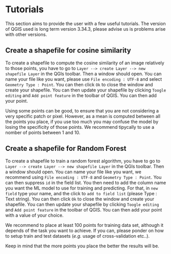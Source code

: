 # Tutorials

This section aims to provide the user with a few useful tutorials. The version of QGIS used is long term version 3.34.3, please 
advise us is problems arise with other versions.

## Create a shapefile for cosine similarity

To create a shapefile to compute the cosine similarity of an image relatively to those points, you have to go to ``Layer --> create Layer --> new shapefile Layer`` in
the QGIs toolbar. Then a window should open. You can name your file like you want, please use ``File encoding : UTF-8`` and select ``Geometry Type : Point``.
You can then click ``Ok`` to close the window and create your shapefile.
You can then update your shapefile by clicking ``Toogle editing`` and ``Add point feature`` in the toolbar of QGIS. 
You can then add your point.

Using some points can be good, to ensure that you are not considering a very specific patch or pixel. However, as a mean is computed between 
all the points you place, if you use too much you may confuse the model by losing the specificity of those points.
We recommend tipycally to use a nomber of points between 1 and 10.





## Create a shapefile for Random Forest 

To create a shapefile to train a random forest algorithm, you have to go to ``Layer --> create Layer --> new shapefile Layer`` in
the QGIs toolbar. Then a window should open. You can name your file like you want, we recommend using ``File encoding : UTF-8`` and ``Geometry Type : Point``.
You can then suppress ``id`` in the field list. You then need to add the column name you want the ML model to use for training and predicting.
For that, in ``new field`` type your name, and the click to ``add to field list`` (please Type : Text string).
You can then click ``Ok`` to close the window and create your shapefile.
You can then update your shapefile by clicking ``Toogle editing`` and ``Add point feature`` in the toolbar of QGIS. 
You can then add your point with a value of your choice.

We recommend to place at least 100 points for training data set, although it depends of the task you want to achieve.
If you can, please ponder on how to setup train and test datasets (_e.g._ usage of cross-validation etc..).

Keep in mind that the more points you place the better the results will be.

